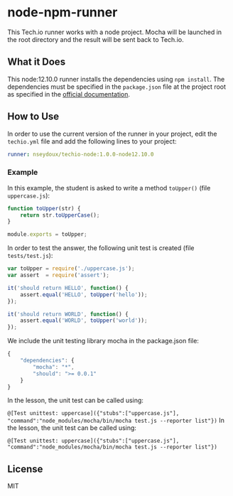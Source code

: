 # node-npm-runner

This Tech.io runner works with a node project. Mocha will be launched in the root directory and the result will be sent back to Tech.io.

## What it Does

This node:12.10.0 runner installs the dependencies using `npm install`. The dependencies must be specified in the `package.json` file at the project root as specified in the [official documentation](https://docs.npmjs.com/getting-started/using-a-package.json).

## How to Use

In order to use the current version of the runner in your project, edit the `techio.yml` file and add the following lines to your project:

```yaml
runner: nseydoux/techio-node:1.0.0-node12.10.0
```

### Example

In this example, the student is asked to write a method `toUpper()` (file `uppercase.js`):

```javascript
function toUpper(str) {
	return str.toUpperCase();
}

module.exports = toUpper;
```

In order to test the answer, the following unit test is created (file `tests/test.js`):

```javascript
var toUpper = require('./uppercase.js');
var assert  = require('assert');

it('should return HELLO', function() {
	assert.equal('HELLO', toUpper('hello'));
});

it('should return WORLD', function() {
	assert.equal('WORLD', toUpper('world'));
});
```

We include the unit testing library mocha in the package.json file:

```javascript
{
	"dependencies": {
		"mocha": "*",
		"should": ">= 0.0.1"
	}
}
```

In the lesson, the unit test can be called using:

`@[Test unittest: uppercase]({"stubs":["uppercase.js"], "command":"node_modules/mocha/bin/mocha test.js --reporter list"})`
In the lesson, the unit test can be called using:

`@[Test unittest: uppercase]({"stubs":["uppercase.js"], "command":"node_modules/mocha/bin/mocha test.js --reporter list"})`

## License

MIT

